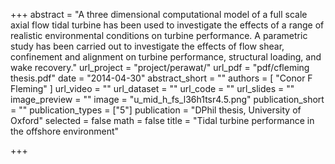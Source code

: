 +++
abstract = "A three dimensional computational model of a full scale axial flow tidal turbine has been used to investigate the effects of a range of realistic environmental conditions on turbine performance. A parametric study has been carried out to investigate the effects of flow shear, confinement and alignment on turbine performance, structural loading, and wake recovery."
url_project = "project/perawat/"
url_pdf = "pdf/cfleming thesis.pdf"
date = "2014-04-30"
abstract_short = ""
authors = [
  "Conor F Fleming"
]
url_video = ""
url_dataset = ""
url_code = ""
url_slides = ""
image_preview = ""
image = "u_mid_h_fs_l36h1tsr4.5.png"
publication_short = ""
publication_types = ["5"]
publication = "DPhil thesis, University of Oxford"
selected = false
math = false
title = "Tidal turbine performance in the offshore environment"

+++

